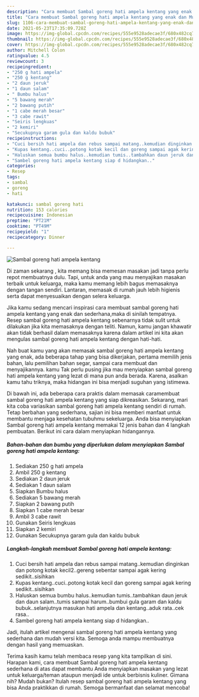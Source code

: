 ```yaml
---
description: "Cara membuat Sambal goreng hati ampela kentang yang enak dan Mudah Dibuat"
title: "Cara membuat Sambal goreng hati ampela kentang yang enak dan Mudah Dibuat"
slug: 1106-cara-membuat-sambal-goreng-hati-ampela-kentang-yang-enak-dan-mudah-dibuat
date: 2021-05-23T17:35:09.728Z
image: https://img-global.cpcdn.com/recipes/555e9528adecae3f/680x482cq70/sambal-goreng-hati-ampela-kentang-foto-resep-utama.jpg
thumbnail: https://img-global.cpcdn.com/recipes/555e9528adecae3f/680x482cq70/sambal-goreng-hati-ampela-kentang-foto-resep-utama.jpg
cover: https://img-global.cpcdn.com/recipes/555e9528adecae3f/680x482cq70/sambal-goreng-hati-ampela-kentang-foto-resep-utama.jpg
author: Mitchell Colon
ratingvalue: 4.5
reviewcount: 3
recipeingredient:
- "250 g hati ampela"
- "250 g kentang"
- "2 daun jeruk"
- "1 daun salam"
- " Bumbu halus"
- "5 bawang merah"
- "2 bawang putih"
- "1 cabe merah besar"
- "3 cabe rawit"
- "Seiris lengkuas"
- "2 kemiri"
- "Secukupnya garam gula dan kaldu bubuk"
recipeinstructions:
- "Cuci bersih hati ampela dan rebus sampai matang..kemudian dinginkan dan potong kotak kecil2..gereng sebentar sampai agak kering sedikit..sisihkan"
- "Kupas kentang..cuci..potong kotak kecil dan goreng sampai agak kering sedikit..sisihkan"
- "Haluskan semua bumbu halus..kemudian tumis..tambahkan daun jeruk dan daun salam..tumis sampai harum..bumbui gula garam dan kaldu bubuk..selanjutnya masukan hati ampela dan kentang..aduk rata..cek rasa.."
- "Sambel goreng hati ampela kentang siap d hidangkan.."
categories:
- Resep
tags:
- sambal
- goreng
- hati

katakunci: sambal goreng hati 
nutrition: 153 calories
recipecuisine: Indonesian
preptime: "PT21M"
cooktime: "PT49M"
recipeyield: "1"
recipecategory: Dinner

---
```



![Sambal goreng hati ampela kentang](https://img-global.cpcdn.com/recipes/555e9528adecae3f/680x482cq70/sambal-goreng-hati-ampela-kentang-foto-resep-utama.jpg)

Di zaman  sekarang , kita memang bisa memesan masakan jadi tanpa perlu repot membuatnya dulu. Tapi, untuk anda yang mau menyajikan masakan terbaik untuk keluarga, maka kamu memang lebih bagus memasaknya dengan tangan sendiri. Lantaran, memasak di rumah jauh lebih higienis serta dapat menyesuaikan dengan selera keluarga.

Jika kamu sedang mencari inspirasi cara membuat sambal goreng hati ampela kentang yang enak dan sederhana,maka di sinilah tempatnya. Resep sambal goreng hati ampela kentang  sebenarnya tidak sulit untuk dilakukan jika kita memasaknya dengan teliti. Namun, kamu jangan khawatir akan tidak berhasil dalam memasaknya 
karena dalam artikel ini kita akan mengulas sambal goreng hati ampela kentang dengan hati-hati.  



Nah buat kamu yang akan memasak sambal goreng hati ampela kentang yang enak, ada beberapa tahap yang bisa dikerjakan, pertama memilih jenis bahan, lalu pemilihan bahan segar, sampai cara membuat dan menyajikannya. kamu Tak perlu pusing jika mau menyiapkan sambal goreng hati ampela kentang yang lezat di mana pun anda berada. Karena, asalkan kamu  tahu triknya, maka hidangan ini bisa menjadi suguhan yang istimewa.

Di bawah ini, ada beberapa cara praktis  dalam memasak caramembuat sambal goreng hati ampela kentang yang siap dikreasikan. Sekarang, mari kita coba variasikan sambal goreng hati ampela kentang sendiri di rumah. Tetap berbahan yang sederhana, sajian ini bisa memberi manfaat untuk membantu menjaga kesehatan tubuhmu sekeluarga. Anda bisa menyiapkan Sambal goreng hati ampela kentang memakai 12 jenis bahan dan 4 langkah pembuatan. Berikut ini cara dalam menyiapkan hidangannya.

<!--inarticleads1-->

##### Bahan-bahan dan bumbu yang diperlukan dalam menyiapkan Sambal goreng hati ampela kentang:

1. Sediakan 250 g hati ampela
1. Ambil 250 g kentang
1. Sediakan 2 daun jeruk
1. Sediakan 1 daun salam
1. Siapkan  Bumbu halus
1. Sediakan 5 bawang merah
1. Siapkan 2 bawang putih
1. Siapkan 1 cabe merah besar
1. Ambil 3 cabe rawit
1. Gunakan Seiris lengkuas
1. Siapkan 2 kemiri
1. Gunakan Secukupnya garam gula dan kaldu bubuk




<!--inarticleads2-->

##### Langkah-langkah membuat Sambal goreng hati ampela kentang:

1. Cuci bersih hati ampela dan rebus sampai matang..kemudian dinginkan dan potong kotak kecil2..gereng sebentar sampai agak kering sedikit..sisihkan
1. Kupas kentang..cuci..potong kotak kecil dan goreng sampai agak kering sedikit..sisihkan
1. Haluskan semua bumbu halus..kemudian tumis..tambahkan daun jeruk dan daun salam..tumis sampai harum..bumbui gula garam dan kaldu bubuk..selanjutnya masukan hati ampela dan kentang..aduk rata..cek rasa..
1. Sambel goreng hati ampela kentang siap d hidangkan..




Jadi, itulah artikel mengenai  sambal goreng hati ampela kentang  yang sederhana dan mudah versi kita. Semoga anda mampu membuatnya dengan hasil yang memuaskan. 

Terima kasih kamu telah membaca resep yang kita tampilkan di sini. Harapan kami, cara membuat  Sambal goreng hati ampela kentang sederhana di atas dapat membantu Anda menyiapkan masakan yang lezat untuk keluarga/teman ataupun menjadi ide untuk berbisnis kuliner. Gimana nih? Mudah bukan? Itulah resep sambal goreng hati ampela kentang yang bisa Anda praktikkan di rumah. Semoga bermanfaat dan selamat mencoba!

